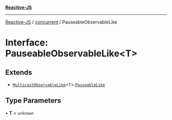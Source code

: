 [**Reactive-JS**](../../README.md)

***

[Reactive-JS](../../README.md) / [concurrent](../README.md) / PauseableObservableLike

# Interface: PauseableObservableLike\<T\>

## Extends

- [`MulticastObservableLike`](MulticastObservableLike.md)\<`T`\>.[`PauseableLike`](PauseableLike.md)

## Type Parameters

• **T** = `unknown`

